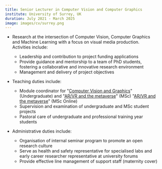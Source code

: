 ```yaml
---
title: Senior Lecturer in Computer Vision and Computer Graphics
institute: University of Surrey, UK
duration: July 2021 - March 2025
image: images/cv/surrey.png
---
```


- Research at the intersection of Computer Vision, Computer Graphics and Machine Learning with a focus on visual media production. Activities include:
  - Leadership and contribution to project funding applications
  - Provide guidance and mentorship to a team of PhD students, fostering a collaborative and innovative research environment
  - Management and delivery of project objectives
  
- Teaching duties include:
  - Module coordinator for "<a href="https://catalogue.surrey.ac.uk/2023-4/module/EEE2041" target="_blank">Computer Vision and Graphics</a>" (Undergraduate) and "<a href="https://catalogue.surrey.ac.uk/2023-4/module/EEEM067/SEMR1/1" target="_blank">AR/VR and the metaverse</a>" (MSc) "<a href="https://catalogue.surrey.ac.uk/2024-5/module/EEEM077" target="_blank">AR/VR and the metaverse</a>" (MSc Online)
  - Supervision and examination of undergraduate and MSc student projects
  - Pastoral care of undergraduate and professional training year students
  
- Administrative duties include:
  - Organisation of internal seminar program to promote an open research culture
  - Serve as health and safety representative for specialised labs and early career researcher representative at university forums
  - Provide effective line management of support staff (maternity cover)

